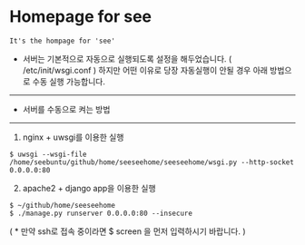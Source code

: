 Homepage for see
=======
```
It's the hompage for 'see'
```
- 서버는 기본적으로 자동으로 실행되도록 설정을 해두었습니다. ( /etc/init/wsgi.conf ) 
  하지만 어떤 이유로 당장 자동실행이 안될 경우 아래 방법으로 수동 실행 가능합니다.
---
* 서버를 수동으로 켜는 방법
---
 1. nginx + uwsgi를 이용한 실행 
```
$ uwsgi --wsgi-file /home/seebuntu/github/home/seeseehome/seeseehome/wsgi.py --http-socket 0.0.0.0:80
```

 2. apache2 + django app을 이용한 실행 
```
$ ~/github/home/seeseehome
$ ./manage.py runserver 0.0.0.0:80 --insecure
```
( * 만약 ssh로 접속 중이라면  $ screen 을 먼저 입력하시기 바랍니다. )
